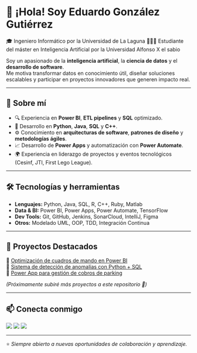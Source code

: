 # 👋 ¡Hola! Soy Eduardo González Gutiérrez  

🎓 Ingeniero Informático por la Universidad de La Laguna 
👨🏻‍💻 Estudiante del máster en Inteligencia Artificial por la Universidad Alfonso X el sabio

Soy un apasionado de la **inteligencia artificial**, la **ciencia de datos** y el **desarrollo de software**.  
Me motiva transformar datos en conocimiento útil, diseñar soluciones escalables y participar en proyectos innovadores que generen impacto real.  

---

## 🚀 Sobre mí  
- 🔍 Experiencia en **Power BI**, **ETL pipelines** y **SQL** optimizado.  
- 🐍 Desarrollo en **Python**, **Java**, **SQL** y **C++**.  
- ⚙️ Conocimiento en **arquitecturas de software**, **patrones de diseño** y **metodologías ágiles**.  
- 📈 Desarrollo de **Power Apps** y automatización con **Power Automate**.  
- 🌍 Experiencia en liderazgo de proyectos y eventos tecnológicos (Cesinf, JTI, First Lego League).  

---

## 🛠️ Tecnologías y herramientas  
- **Lenguajes:** Python, Java, SQL, R, C++, Ruby, Matlab  
- **Data & BI:** Power BI, Power Apps, Power Automate, TensorFlow  
- **Dev Tools:** Git, GitHub, Jenkins, SonarCloud, IntelliJ, Figma  
- **Otros:** Modelado UML, OOP, TDD, Integración Continua  

---

## 📂 Proyectos Destacados  
🔹 [Optimización de cuadros de mando en Power BI](#)  
🔹 [Sistema de detección de anomalías con Python + SQL](#)  
🔹 [Power App para gestión de cobros de parking](#)  

*(Próximamente subiré más proyectos a este repositorio 🚀)*  

---

## 📫 Conecta conmigo  
<p align="left">
  <a href="mailto:eglezgut24@gmail.com"><img src="https://img.shields.io/badge/Gmail-D14836?style=for-the-badge&logo=gmail&logoColor=white" /></a>
  <a href="https://www.linkedin.com/in/eduardo-gonzalez-gutierrez" target="_blank"><img src="https://img.shields.io/badge/LinkedIn-0077B5?style=for-the-badge&logo=linkedin&logoColor=white" /></a>
  <a href="https://github.com/eglezgut24" target="_blank"><img src="https://img.shields.io/badge/GitHub-100000?style=for-the-badge&logo=github&logoColor=white" /></a>
</p>  

---

⭐️ *Siempre abierto a nuevas oportunidades de colaboración y aprendizaje.*  

